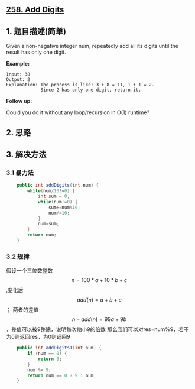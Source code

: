 ## [258. Add Digits](https://leetcode-cn.com/problems/add-digits/)

## 1. 题目描述(简单)

Given a non-negative integer num, repeatedly add all its digits until the result has only one digit.

**Example:**
```
Input: 38
Output: 2 
Explanation: The process is like: 3 + 8 = 11, 1 + 1 = 2. 
             Since 2 has only one digit, return it.
```
**Follow up:**
> 
Could you do it without any loop/recursion in O(1) runtime?

## 2. 思路

## 3. 解决方法

### 3.1 暴力法


```java
	public int addDigits(int num) {
		while(num/10!=0) {
			int sum = 0;
			while(num!=0) {
				sum+=num%10;
				num/=10;
			}
			num=sum;
		}
		return num;
	}
```




### 3.2 规律
假设一个三位数整数$$n=100*a+10*b+c$$,变化后$$add(n)=a+b+c$$； 两者的差值$$n-add(n)=99a+9b$$，差值可以被9整除，说明每次缩小9的倍数 那么我们可以对res=num%9，若不为0则返回res，为0则返回9


```java
    public int addDigits1(int num) {
        if (num == 0) {
            return 0;
        }
        num %= 9;
        return num == 0 ? 9 : num;
    }
```



